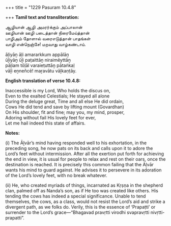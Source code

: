 +++
title = "1229 Pasuram 10.4.8"

+++
**Tamil text and transliteration:**

ஆழியான் ஆழி அமரர்க்கும் அப்பாலான்  
ஊழியான் ஊழி படைத்தான் நிரைமேய்த்தான்  
பாழிஅம் தோளால் வரைஎடுத்தான் பாதங்கள்  
வாழி என்நெஞ்சே! மறவாது வாழ்கண்டாய்.

āḻiyāṉ āḻi amararkkum appālāṉ  
ūḻiyāṉ ūḻi paṭaittāṉ niraimēyttāṉ  
pāḻiam tōḷāl varaieṭuttāṉ pātaṅkaḷ  
vāḻi eṉneñcē! maṟavātu vāḻkaṇṭāy.

**English translation of verse 10.4.8:**

Inaccessible is my Lord, Who holds the discus on,  
Even to the exalted Celestials; He stayed all alone  
During the deluge great, Time and all else He did ordain,  
Cows He did tend and save by lifting mount (Govardhan)  
On His shoulder, fit and fine; may you, my mind, prosper,  
Adoring without fail His lovely feet for ever,  
Let me hail indeed this state of affairs.

**Notes:**

\(i\) The Āḻvār’s mind having responded well to his exhortation, in the preceding song, he now pats on its back and calls upon it to adore the Lord’s feet without intermission. After all the exertion put forth for achieving the end in view, it is usual for people to relax and rest on their oars, once the destination is reached. It is precisely this common failing that the Āḻvār wants his mind to guard against. He advises it to persevere in its adoration of the Lord’s lovely feet, with no break whatever.

\(ii\) He, who created myriads of things, incarnated as Kṛṣṇa in the shepherd clan, palmed off as Nanda’s son, as if He too was created like others. His tending the cows has indeed a special significance. Unable to tend themselves, the cows, as a class, would not resist the Lord’s aid and strike a divergent path, as we folks do. Verily, this is the essence of ‘Prapaṭti’ or surrender to the Lord’s grace—“Bhagavad pravṛtti virodhi svapravṛtti nivṛtti-prapatti”.


